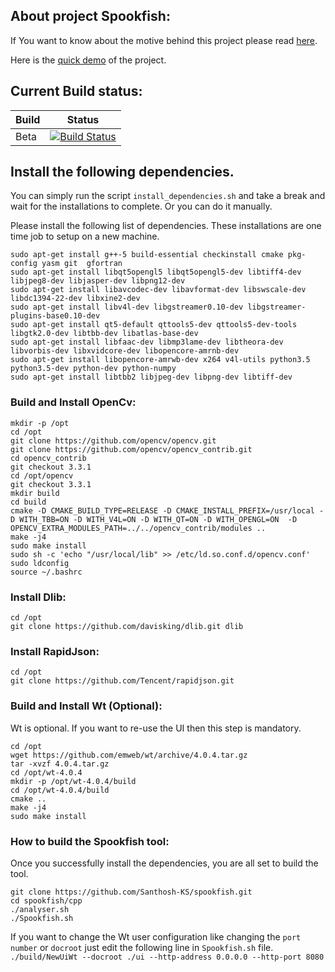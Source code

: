## About project Spookfish:

If You want to know about the motive behind this project please read [here](https://github.com/Santhosh-KS/spookfish/blob/master/cpp/doc/ProjectReport.md).

Here is the [quick demo](https://youtu.be/fslaO9itYE4) of the project.

## Current Build status:

| Build | Status |
| ------ | ------ |
| Beta |[![Build Status](https://travis-ci.org/Santhosh-KS/spookfish.svg?branch=master)](https://travis-ci.org/Santhosh-KS/spookfish)|


## Install the following dependencies.

You can simply run the script `install_dependencies.sh` and take a break and wait for the installations to complete. Or you can do it
manually.


Please install the following list of dependencies. These installations are one time job to setup on a new machine.

    sudo apt-get install g++-5 build-essential checkinstall cmake pkg-config yasm git  gfortran
    sudo apt-get install libqt5opengl5 libqt5opengl5-dev libtiff4-dev libjpeg8-dev libjasper-dev libpng12-dev
    sudo apt-get install libavcodec-dev libavformat-dev libswscale-dev libdc1394-22-dev libxine2-dev 
    sudo apt-get install libv4l-dev libgstreamer0.10-dev libgstreamer-plugins-base0.10-dev 
    sudo apt-get install qt5-default qttools5-dev qttools5-dev-tools libgtk2.0-dev libtbb-dev libatlas-base-dev 
    sudo apt-get install libfaac-dev libmp3lame-dev libtheora-dev libvorbis-dev libxvidcore-dev libopencore-amrnb-dev 
    sudo apt-get install libopencore-amrwb-dev x264 v4l-utils python3.5 python3.5-dev python-dev python-numpy 
    sudo apt-get install libtbb2 libjpeg-dev libpng-dev libtiff-dev 
    
    
 ### Build and Install OpenCv:
    
    mkdir -p /opt
    cd /opt
    git clone https://github.com/opencv/opencv.git
    git clone https://github.com/opencv/opencv_contrib.git
    cd opencv_contrib
    git checkout 3.3.1
    cd /opt/opencv
    git checkout 3.3.1
    mkdir build
    cd build
    cmake -D CMAKE_BUILD_TYPE=RELEASE -D CMAKE_INSTALL_PREFIX=/usr/local -D WITH_TBB=ON -D WITH_V4L=ON -D WITH_QT=ON -D WITH_OPENGL=ON  -D OPENCV_EXTRA_MODULES_PATH=../../opencv_contrib/modules ..
    make -j4
    sudo make install
    sudo sh -c 'echo "/usr/local/lib" >> /etc/ld.so.conf.d/opencv.conf'
    sudo ldconfig
    source ~/.bashrc 
    
 ### Install Dlib:
    cd /opt
    git clone https://github.com/davisking/dlib.git dlib
  
 ### Install RapidJson:
    cd /opt
    git clone https://github.com/Tencent/rapidjson.git
    
 ### Build and Install Wt (Optional):
 Wt is optional. If you want to re-use the UI then this step is mandatory.
 
    cd /opt
    wget https://github.com/emweb/wt/archive/4.0.4.tar.gz
    tar -xvzf 4.0.4.tar.gz
    cd /opt/wt-4.0.4
    mkdir -p /opt/wt-4.0.4/build
    cd /opt/wt-4.0.4/build
    cmake ..
    make -j4
    sudo make install
  
### How to build the Spookfish tool:
Once you successfully install the dependencies, you are all set to build the tool.

    git clone https://github.com/Santhosh-KS/spookfish.git
    cd spookfish/cpp
    ./analyser.sh
    ./Spookfish.sh

If you want to change the Wt user configuration like changing the `port number` or `docroot` just edit the following line in `Spookfish.sh` file. 
`./build/NewUiWt --docroot ./ui --http-address 0.0.0.0 --http-port 8080 `


